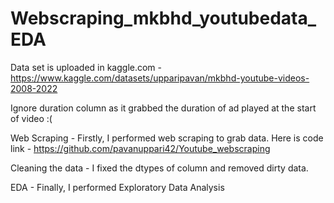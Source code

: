 # Webscraping_mkbhd_youtubedata_EDA

Data set is uploaded in kaggle.com - https://www.kaggle.com/datasets/upparipavan/mkbhd-youtube-videos-2008-2022

Ignore duration column as it grabbed the duration of ad played at the start of video :(

Web Scraping - Firstly, I performed web scraping to grab data. Here is code link - https://github.com/pavanuppari42/Youtube_webscraping

Cleaning the data - I fixed the dtypes of column and removed dirty data.

EDA - Finally, I performed Exploratory Data Analysis
